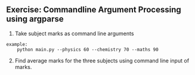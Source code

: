## Exercise: Commandline Argument Processing using argparse

1. Take subject marks as command line arguments 

```
example: 
    python main.py --physics 60 --chemistry 70 --maths 90
```

2. Find average marks for the three subjects using command line input of marks.
